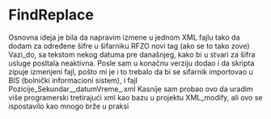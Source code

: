 # FindReplace
Osnovna ideja je bila da napravim izmene u jednom XML fajlu tako da dodam za određene šifre u šifarniku RFZO novi tag (ako se to tako zove) Vazi_do, sa tekstom
 nekog datuma pre današnjeg, kako bi u stvari za šifra usluge posltala neaktivna. Posle sam u konačnu verziju dodao i da skripta zipuje izmenjeni fajl, pošto
 mi je i to trebalo da bi se sifarnik importovao u BIS (bolnički informacioni sistem), i fajl Pozicije_Sekundar__datumVreme_.xml
Kasnije sam probao ovo da uradim više programerski tretirajući xml kao bazu u projektu XML_modify, ali ovo se ispostavilo kao mnogo brže u praksi
